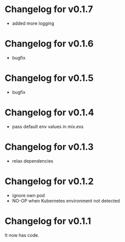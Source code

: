 # Changelog for v0.1.7
- added more logging

# Changelog for v0.1.6
- bugfix

# Changelog for v0.1.5
- bugfix

# Changelog for v0.1.4
- pass default env values in mix.exs

# Changelog for v0.1.3
- relax dependencies

# Changelog for v0.1.2

- ignore own pod
- NO-OP when Kubernetes environment not detected

# Changelog for v0.1.1

It now has code.
